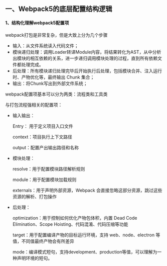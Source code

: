 ## 一、Webpack5的底层配置结构逻辑

#### 1、结构化理解webpack5配置项

webpack打包是非常复杂，但是大致上分为几个步骤

- 输入：从文件系统读入代码文件；
- 模块递归处理：调用Loader转译Module内容，将结果转化为AST，从中分析出模块的相互依赖的关系，进一步递归调用模块处理的过程，直到所有依赖文件都处理完成。
- 后处理：所有模块递归处理完毕后开始执行后处理，包括模块合并、注入运行时、产物优化等，最终输出 Chunk 集合；
- 输出：将Chunk写出到外部文件系统；

webpack配置项基本可以分为两类：流程类和工具类

与打包流程强相关的配置项：

- 输入输出：

   Entry： 用于定义项目入口文件

  context：项目执行上下文路径

  output：配置产出输出路径和名称

- 模块处理：

  resolve：用于配置模块路径解析规则

  module：用于配置模块加载规则

  externals：用于声明外部资源，Webpack 会直接忽略这部分资源，跳过这些资源的解析、打包操作

- 后处理：

  optimization：用于控制如何优化产物包体积，内置 Dead Code Elimination、Scope Hoisting、代码混淆、代码压缩等功能

  target：用于配置编译产物的目标运行环境，支持 web、node、electron 等值，不同值最终产物会有所差异

  mode：编译模式短句，支持development、production等值，可以理解为一种声明环境的短句。

  

  
